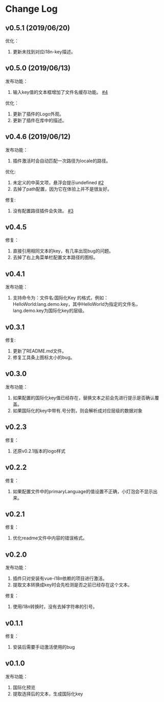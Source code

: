 # Change Log

## v0.5.1 (2019/06/20)
优化：
1. 更新未找到对应i18n-key描述。

## v0.5.0 (2019/06/13)
发布功能：
1. 输入key值的文本框增加了文件名缓存功能。 [#4](https://github.com/pfzhengd/vue-i18n-manage/issues/4)

优化：
1. 更新了插件的Logo外观。
2. 更新了插件在库中的描述。

## v0.4.6 (2019/06/12)
发布功能：
1. 插件激活时会自动匹配一次路径为locale的路径。

优化:
1. 未定义的中英文项，悬浮会提示undefined [#2](https://github.com/pfzhengd/vue-i18n-manage/issues/2)  
2. 去掉了path配置，因为它在体验上并不是很友好。

修复:
1. 没有配置路径插件会失效。 [#3](https://github.com/pfzhengd/vue-i18n-manage/issues/3)

## v0.4.5  
修复：
1. 直接引用相同文本的key，有几率出现bug的问题。
2. 去掉了右上角菜单栏配置文本路径的图标。

## v0.4.1
发布功能：
1. 支持命令为：文件名:国际化Key 的格式，例如：HelloWorld:lang.demo.key，其中HelloWorld为指定的文件名，lang.demo.key为国际化key的层级。

## v0.3.1
修复:
1. 更新了README.md文件。
2. 修复工具条上图标太小的bug。

## v0.3.0  
发布功能：  
1. 如果配置的国际化key值已经存在，替换文本之前会先进行提示是否确认覆盖。
2. 如果国际化的key中带有.号分割，则会解析成对应层级的数据对象

## v0.2.3  
修复：
1. 还原v0.2.1版本的logo样式

## v0.2.2
修复：
1. 如果配置文件中的primaryLanguage的值设置不正确，小灯泡会不显示出来。

## v0.2.1
修复：
1. 优化readme文件中内容的错误格式。

## v0.2.0
发布功能：
1. 插件只对安装有vue-i18n依赖的项目进行激活。
2. 提取文本转换成key时会先检测是否之前已经存在这个文本。

修复：
1. 使用i18n转换时，没有去掉字符串的引号。

## v0.1.1
修复：
1. 安装后需要手动激活使用的bug

## v0.1.0
发布功能：
1. 国际化预览  
2. 提取选择后的文本，生成国际化key  
